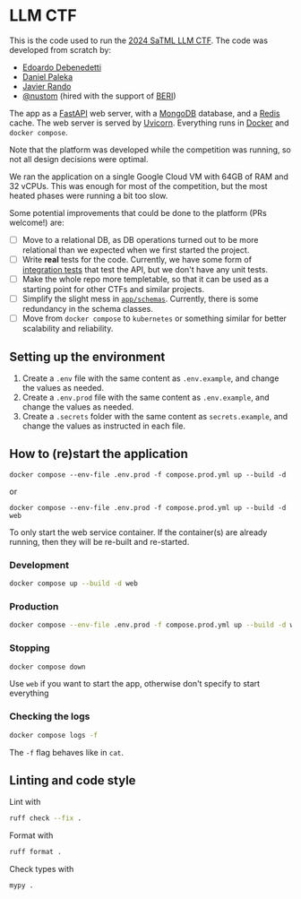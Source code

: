 # LLM CTF

This is the code used to run the [2024 SaTML LLM CTF](https://ctf.spylab.ai/). The code was developed from scratch by:

- [Edoardo Debenedetti](https://github.com/dedeswim)
- [Daniel Paleka](https://github.com/dpaleka)
- [Javier Rando](https://github.com/javirandor)
- [@nustom](https://github.com/nustom) (hired with the support of [BERI](https://existence.org/))

The app as a [FastAPI](https://fastapi.tiangolo.com/) web server, with a [MongoDB](https://www.mongodb.com) database,
and a [Redis](https://redis.io/) cache. The web server is served by [Uvicorn](https://www.uvicorn.org/). Everything runs
in [Docker](https://www.docker.com/) and `docker compose`.

Note that the platform was developed while the competition was running, so not all design decisions were optimal.

We ran the application on a single Google Cloud VM with 64GB of RAM and 32 vCPUs. This was enough for most of the
competition, but the most heated phases were running a bit too slow.

Some potential improvements that could be done to the platform (PRs welcome!) are:

- [ ] Move to a relational DB, as DB operations turned out to be more relational than we expected when we first started
the project.
- [ ] Write **real** tests for the code. Currently, we have some form of [integration tests](tests/basic_api_test.py)
that test the API, but we don't have any unit tests.
- [ ] Make the whole repo more templetable, so that it can be used as a starting point for other CTFs and similar projects.
- [ ] Simplify the slight mess in [`app/schemas`](app/schemas). Currently, there is some redundancy in the schema classes.
- [ ] Move from `docker compose` to `kubernetes` or something similar for better scalability and reliability.

## Setting up the environment

1. Create a `.env` file with the same content as `.env.example`, and change the values as needed.
2. Create a `.env.prod` file with the same content as `.env.example`, and change the values as needed.
3. Create a `.secrets` folder with the same content as `secrets.example`, and change the values as instructed in each file.

## How to (re)start the application

```
docker compose --env-file .env.prod -f compose.prod.yml up --build -d
```

or

```
docker compose --env-file .env.prod -f compose.prod.yml up --build -d web
```

To only start the web service container. If the container(s) are already running, then they will be re-built and re-started.

### Development

```bash
docker compose up --build -d web
```

### Production

```bash
docker compose --env-file .env.prod -f compose.prod.yml up --build -d web
```

### Stopping

```bash
docker compose down
```

Use `web` if you want to start the app, otherwise don't specify to start everything

### Checking the logs

```bash
docker compose logs -f
```

The `-f` flag behaves like in `cat`.

## Linting and code style

Lint with

```bash
ruff check --fix .
```

Format with

```bash
ruff format .
```

Check types with

```bash
mypy .
```
